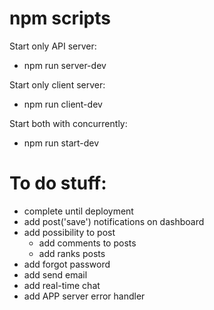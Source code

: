 # npm scripts
Start only API server:
- npm run server-dev

Start only client server:
- npm run client-dev

Start both with concurrently:
- npm run start-dev 

# To do stuff:

- complete until deployment
- add post('save') notifications on dashboard
- add possibility to post
    - add comments to posts
    - add ranks posts
- add forgot password
- add send email
- add real-time chat
- add APP server error handler